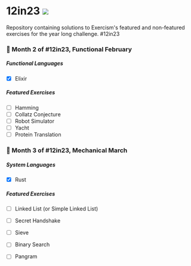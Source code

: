 # 12in23 ![](https://geps.dev/progress/20)
Repository containing solutions to Exercism's featured and non-featured exercises for the year long challenge. #12in23

### 📆 Month 2 of #12in23, Functional February
##### Functional Languages
- [x] Elixir

##### Featured Exercises
- [ ] Hamming
- [ ] Collatz Conjecture 
- [ ] Robot Simulator 
- [ ] Yacht 
- [ ] Protein Translation

### 📆 Month 3 of #12in23, Mechanical March 
##### System Languages
- [x] Rust

##### Featured Exercises
- [ ] Linked List (or Simple Linked List)
- [ ] Secret Handshake
- [ ] Sieve
- [ ] Binary Search
- [ ] Pangram


